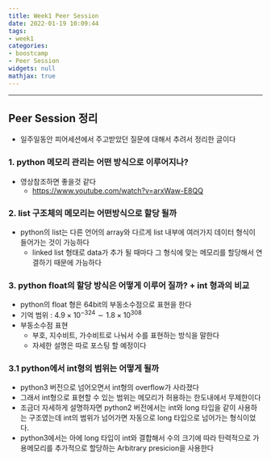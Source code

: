 ```yaml
---
title: Week1 Peer Session
date: 2022-01-19 10:09:44
tags:
- week1
categories:
- boostcamp
- Peer Session
widgets: null
mathjax: true
---
```

***
## Peer Session 정리
* 일주일동안 피어세션에서 주고받았던 질문에 대해서 추려서 정리한 글이다

### 1. python 메모리 관리는 어떤 방식으로 이루어지나?
* 영상참조하면 좋을것 같다
  * https://www.youtube.com/watch?v=arxWaw-E8QQ

### 2. list 구조체의 메모리는 어떤방식으로 할당 될까
* python의 list는 다른 언어의 array와 다르게 list 내부에 여러가지 데이터 형식이 들어가는 것이 가능하다
  * linked list 형태로 data가 추가 될 때마다 그 형식에 맞는 메모리를 할당해서 연결하기 때문에 가능하다

### 3. python float의 할당 방식은 어떻게 이루어 질까? + int 형과의 비교
* python의 float 형은 64bit의 부동소수점으로 표현을 한다
* 기억 범위 : $4.9×10^{-324}\sim1.8×10^{308}$
* 부동소수점 표현
  * 부호, 지수비트, 가수비트로 나눠서 수를 표현하는 방식을 말한다
  * 자세한 설명은 따로 포스팅 할 예정이다

### 3.1 python에서 int형의 범위는 어떻게 될까
* python3 버전으로 넘어오면서 int형의 overflow가 사라졌다
* 그래서 int형으로 표현할 수 있는 범위는 메모리가 허용하는 한도내에서 무제한이다
* 조금더 자세하게 설명하자면 python2 버전에서는 int와 long 타입을 같이 사용하는 구조였는데 int의 범위가 넘어가면 자동으로 long 타입으로 넘어가는 형식이었다.
* python3에서는 아에 long 타입이 int와 결합해서 수의 크기에 따라 탄력적으로 가용메모리를 추가적으로 할당하는 Arbitrary presicion을 사용한다